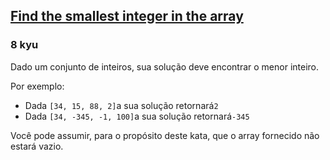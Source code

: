 <h2><a href=https://www.codewars.com/kata/55a2d7ebe362935a210000b2/train/python target="_blank">Find the smallest integer in the array</a></h2><h3>8 kyu</h3><p><font dir="auto" style="vertical-align: inherit;"><font dir="auto" style="vertical-align: inherit;">Dado um conjunto de inteiros, sua solução deve encontrar o menor inteiro.</font></font></p><p><font dir="auto" style="vertical-align: inherit;"><font dir="auto" style="vertical-align: inherit;">Por exemplo:</font></font></p><ul><li><font dir="auto" style="vertical-align: inherit;"><font dir="auto" style="vertical-align: inherit;">Dada </font></font><code>[34, 15, 88, 2]</code><font dir="auto" style="vertical-align: inherit;"><font dir="auto" style="vertical-align: inherit;">a sua solução retornará</font></font><code>2</code></li><li><font dir="auto" style="vertical-align: inherit;"><font dir="auto" style="vertical-align: inherit;">Dada </font></font><code>[34, -345, -1, 100]</code><font dir="auto" style="vertical-align: inherit;"><font dir="auto" style="vertical-align: inherit;">a sua solução retornará</font></font><code>-345</code></li></ul><p><font dir="auto" style="vertical-align: inherit;"><font dir="auto" style="vertical-align: inherit;">Você pode assumir, para o propósito deste kata, que o array fornecido não estará vazio.</font></font></p>
